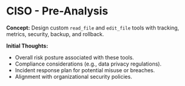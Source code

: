 # CISO - Pre-Analysis

**Concept:** Design custom `read_file` and `edit_file` tools with tracking, metrics, security, backup, and rollback.

**Initial Thoughts:**
*   Overall risk posture associated with these tools.
*   Compliance considerations (e.g., data privacy regulations).
*   Incident response plan for potential misuse or breaches.
*   Alignment with organizational security policies. 